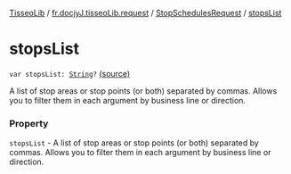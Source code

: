 [TisseoLib](../../index.md) / [fr.docjyJ.tisseoLib.request](../index.md) / [StopSchedulesRequest](index.md) / [stopsList](./stops-list.md)

# stopsList

`var stopsList: `[`String`](https://kotlinlang.org/api/latest/jvm/stdlib/kotlin/-string/index.html)`?` [(source)](https://github.com/docjyj/tisseoLib/tree/master/src/main/kotlin/fr/docjyJ/tisseoLib/request/StopSchedulesRequest.kt#L34)

A list of stop areas or stop points (or both) separated by commas. Allows you to filter them in each argument by business line or direction.

### Property

`stopsList` - A list of stop areas or stop points (or both) separated by commas. Allows you to filter them in each argument by business line or direction.